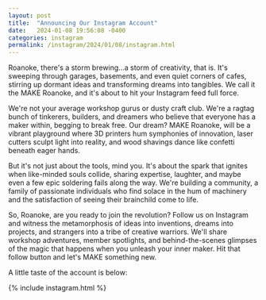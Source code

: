 ```yaml
---
layout: post
title:  "Announcing Our Instagram Account"
date:   2024-01-08 19:56:08 -0400
categories: instagram
permalink: /instagram/2024/01/08/instagram.html
---
```


Roanoke, there's a storm brewing...a storm of creativity, that is. It's sweeping
through garages, basements, and even quiet corners of cafes, stirring up dormant
ideas and transforming dreams into tangibles. We call it the MAKE Roanoke, and
it's about to hit your Instagram feed full force.

We're not your average workshop gurus or dusty craft club. We're a ragtag bunch
of tinkerers, builders, and dreamers who believe that everyone has a maker
within, begging to break free. Our dream? MAKE Roanoke, will be a  vibrant
playground where 3D printers hum symphonies of innovation, laser cutters sculpt
light into reality, and wood shavings dance like confetti beneath eager hands.

But it's not just about the tools, mind you. It's about the spark that ignites
when like-minded souls collide, sharing expertise, laughter, and maybe even a
few epic soldering fails along the way. We're building a community, a family of
passionate individuals who find solace in the hum of machinery and the
satisfaction of seeing their brainchild come to life.

So, Roanoke, are you ready to join the revolution? Follow us on Instagram and
witness the metamorphosis of ideas into inventions, dreams into projects, and
strangers into a tribe of creative warriors. We'll share workshop adventures,
member spotlights, and behind-the-scenes glimpses of the magic that happens when
you unleash your inner maker. Hit that follow button and let's MAKE something
new.

A little taste of the account is below:

{% include instagram.html %}
